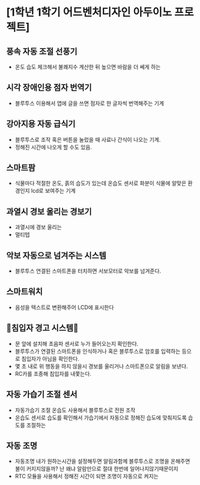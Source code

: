 # [1학년 1학기 어드벤처디자인 아두이노 프로젝트]

## 풍속 자동 조절 선풍기
 - 온도 습도 체크해서 불쾌지수 계산한 뒤 높으면 바람을 더 쎄게 하는

## 시각 장애인용 점자 번역기
 * 블루투스 이용해서 앱에 글을 쓰면 점자로 한 글자씩 번역해주는 기계
 
## 강아지용 자동 급식기
 - 블루투스로 조작 혹은 버튼을 눌렀을 때 사료나 간식이 나오는 기계.
 - 정해진 시간에 나오게 할 수도 있음. 

## 스마트팜
 * 식물마다 적절한 온도, 흙의 습도가 있는데 온습도 센서로 화분이 식물에 알맞은 환경인지 lcd로 보여주는 기계

## 과열시 경보 울리는 경보기
 - 과열시에 경보 울리는
 - 멀티텝

## 악보 자동으로 넘겨주는 시스템
 - 블루투스 연결된 스마트폰을 터치하면 서보모터로 악보를 넘겨준다.
 
## 스마트워치
 - 음성을 텍스트로 변환해주어 LCD에 표시한다

## 🌻침입자 경고 시스템🌻
 - 문 앞에 설치해 초음파 센서로 누가 들어오는지 확인한다. 
 - 블루투스가 연결된 스마트폰을 인식하거나 혹은 블루투스로 암호를 입력하는 등으로 침입자가 아님을 확인한다.
 - 몇 초 내로 위 행동을 하지 않을시 경보를 울리거나 스마트폰으로 알림을 보낸다.
 - RC카를 조종해 침입자를 내쫓는다.

## 자동 가습기 조절 센서
 - 자동가습기 조절 온습도 사용해서 블루투스로 전원 조작
 - 온습도 센서로 습도를 확인해서 가습기에서 자동으로 정해진 습도에 맞춰지도록 습도를 조절하는
 
## 자동 조명 
- 자동조명 내가 원하는시간을 설정해두면 알림과함께 블루투스로 조명을 온해주면 불이 커지지않을까? 난 왜냐 알람만으로 절대 한번에 일어나지않기때문이지
- RTC 모듈을 사용해서 정해진 시간이 되면 조명이 자동으로 켜지는
